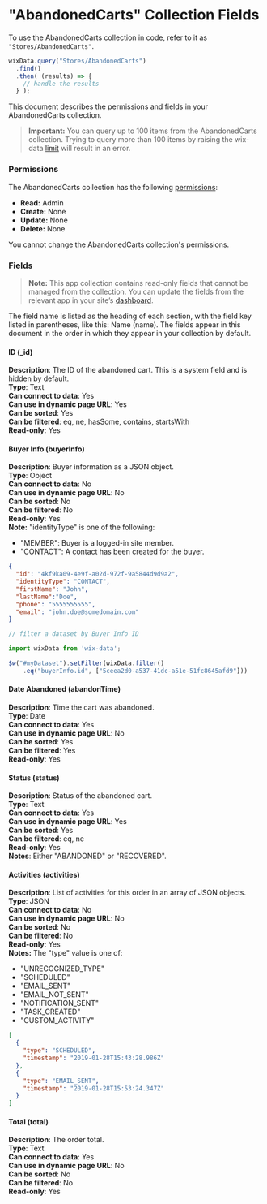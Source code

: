 <!-- This article was published using the Doc Push single-sourcing tool. Any changes to this article MUST be made in the source file. Find it at www.github.com/wix-private/velo-docs.-->



# "AbandonedCarts" Collection Fields







To use the AbandonedCarts collection in code, refer to it as `"Stores/AbandonedCarts"`.

```javascript
wixData.query("Stores/AbandonedCarts")
  .find()
  .then( (results) => {
    // handle the results
  } );
```

This document describes the permissions and fields in your AbandonedCarts collection.





> **Important:**
> You can query up to 100 items from the AbandonedCarts collection. Trying to query more than 100 items by raising the wix-data [limit](https://www.wix.com/corvid/reference/wix-data.WixDataQuery.html#limit) will result in an error.



### Permissions 

The AbandonedCarts collection has the following [permissions](https://support.wix.com/en/article/about-collection-permissions):

-   **Read:** Admin 
-   **Create:** None
-   **Update:** None
-   **Delete:** None

You cannot change the AbandonedCarts collection's permissions. 

### Fields 

> **Note:**
> This app collection contains read-only fields that cannot be managed from the collection. You can update the fields from the relevant app in your site’s [dashboard](https://support.wix.com/en/article/accessing-your-sites-dashboard).

The field name is listed as the heading of each section, with the field key listed in parentheses, like this: Name (name). The fields appear in this document in the order in which they appear in your collection by default.

#### ID (\_id) 

**Description**: The ID of the abandoned cart. This is a system field and is hidden by default.  
**Type**: Text  
**Can connect to data**: Yes  
**Can use in dynamic page URL**: Yes  
**Can be sorted**: Yes  
**Can be filtered**: eq, ne, hasSome, contains, startsWith  
**Read-only**: Yes

#### Buyer Info (buyerInfo) 

**Description**: Buyer information as a JSON object.  
**Type**: Object  
**Can connect to data**: No  
**Can use in dynamic page URL**: No  
**Can be sorted**: No  
**Can be filtered**: No  
**Read-only**: Yes  
**Note:** "identityType" is one of the following:
-   "MEMBER": Buyer is a logged-in site member.
-   "CONTACT": A contact has been created for the buyer.

```json
{
  "id": "4kf9ka09-4e9f-a02d-972f-9a5844d9d9a2",
  "identityType": "CONTACT",
  "firstName": "John",
  "lastName":"Doe",
  "phone": "5555555555",
  "email": "john.doe@somedomain.com"
}
```

```javascript
// filter a dataset by Buyer Info ID

import wixData from 'wix-data';

$w("#myDataset").setFilter(wixData.filter()
    .eq("buyerInfo.id", ["5ceea2d0-a537-41dc-a51e-51fc8645afd9"]))
```

#### Date Abandoned (abandonTime) 

**Description**: Time the cart was abandoned.  
**Type**: Date  
**Can connect to data**: Yes  
**Can use in dynamic page URL**: No  
**Can be sorted**: Yes  
**Can be filtered**: Yes  
**Read-only**: Yes

#### Status (status) 

**Description**: Status of the abandoned cart.  
**Type**: Text  
**Can connect to data**: Yes  
**Can use in dynamic page URL**: Yes  
**Can be sorted**: Yes  
**Can be filtered**: eq, ne  
**Read-only**: Yes  
**Notes**: Either "ABANDONED" or "RECOVERED".

#### Activities (activities) 

**Description**: List of activities for this order in an array of JSON objects.  
**Type**: JSON  
**Can connect to data**: No  
**Can use in dynamic page URL**: No  
**Can be sorted**: No  
**Can be filtered**: No  
**Read-only**: Yes  
**Notes:** The "type" value is one of:  
-   "UNRECOGNIZED\_TYPE"
-   "SCHEDULED"
-   "EMAIL\_SENT"
-   "EMAIL\_NOT\_SENT"
-   "NOTIFICATION\_SENT"
-   "TASK\_CREATED"
-   "CUSTOM\_ACTIVITY"

```json
[
  {
    "type": "SCHEDULED",
    "timestamp": "2019-01-28T15:43:28.986Z"
  },
  {
    "type": "EMAIL_SENT",
    "timestamp": "2019-01-28T15:53:24.347Z"
  }
]
```

#### Total (total) 

**Description**: The order total.  
**Type**: Text  
**Can connect to data**: Yes  
**Can use in dynamic page URL**: No  
**Can be sorted**: No  
**Can be filtered**: No  
**Read-only**: Yes